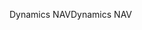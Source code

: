 <span data-ttu-id="ec9ff-101">Dynamics NAV</span><span class="sxs-lookup"><span data-stu-id="ec9ff-101">Dynamics NAV</span></span>